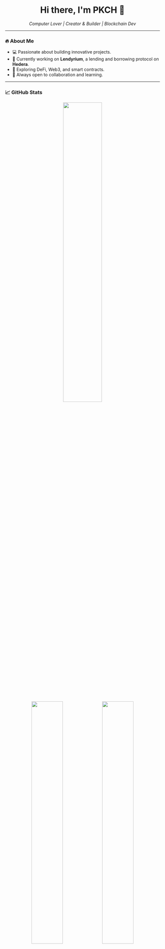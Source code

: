 <h1 align="center">Hi there, I'm PKCH 👋</h1>
<p align="center">
  <em>Computer Lover | Creator & Builder | Blockchain Dev</em>
</p>

---

### 🔥 About Me
- 💻 Passionate about building innovative projects.
- 🚀 Currently working on **Lendyrium**, a lending and borrowing protocol on **Hedera**.
- 🌱 Exploring DeFi, Web3, and smart contracts.
- 🎯 Always open to collaboration and learning.

---

### 📈 GitHub Stats

<p align="center">
  <img width="50%" src="https://github-readme-streak-stats.herokuapp.com/?user=pixelknack&theme=radical" />
  <br />
  <img width="45%" src="https://github-readme-stats.vercel.app/api?username=pixelknack&show_icons=true&theme=radical" />
  <img width="45%" src="https://github-readme-stats.vercel.app/api/top-langs/?username=pixelknack&layout=compact&theme=radical" />
</p>

---

### 🛠️ Tech Stack
<p align="center">
  <img src="https://skillicons.dev/icons?i=react,nextjs,typescript,solidity,thirdweb,postgresql,linux,nextjs,javascript,python" />
</p>

---

### 📫 Connect with Me
[![Twitter](https://img.shields.io/badge/Twitter-%231DA1F2.svg?&style=for-the-badge&logo=twitter&logoColor=white)](https://twitter.com/yourhandle)
[![LinkedIn](https://img.shields.io/badge/LinkedIn-%230077B5.svg?&style=for-the-badge&logo=linkedin&logoColor=white)](https://linkedin.com/in/yourprofile)
[![Website](https://img.shields.io/badge/Website-%23000000.svg?&style=for-the-badge&logo=vercel&logoColor=white)](https://yourwebsite.com)

---

⭐ **Star this repository if you find it useful!** 🚀
